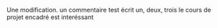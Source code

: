Une modification.
un commentaire test
écrit un, deux, trois
le cours de projet encadré est interéssant

